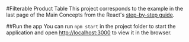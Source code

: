 #Filterable Product Table
This project corresponds to the example in the last page of the Main Concepts from the React's [step-by-step guide](https://reactjs.org/docs/thinking-in-react.html).

##Run the app
You can run `npm start` in the project folder to start the application and open [http://localhost:3000](http://localhost:3000) to view it in the browser.